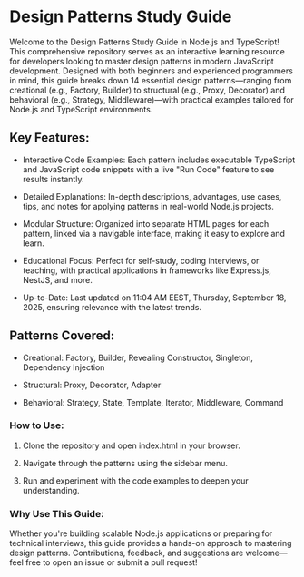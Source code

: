  # Design Patterns Study Guide

 Welcome to the Design Patterns Study Guide in Node.js and TypeScript! This comprehensive repository serves as an interactive learning resource for developers looking to master design patterns in modern JavaScript development. Designed with both beginners and experienced programmers in mind, this guide breaks down 14 essential design patterns—ranging from creational (e.g., Factory, Builder) to structural (e.g., Proxy, Decorator) and behavioral (e.g., Strategy, Middleware)—with practical examples tailored for Node.js and TypeScript environments.

## Key Features:

- Interactive Code Examples: Each pattern includes executable TypeScript and JavaScript code snippets with a live "Run Code" feature to see results instantly.

- Detailed Explanations: In-depth descriptions, advantages, use cases, tips, and notes for applying patterns in real-world Node.js projects.

- Modular Structure: Organized into separate HTML pages for each pattern, linked via a navigable interface, making it easy to explore and learn.

- Educational Focus: Perfect for self-study, coding interviews, or teaching, with practical applications in frameworks like Express.js, NestJS, and more.

- Up-to-Date: Last updated on 11:04 AM EEST, Thursday, September 18, 2025, ensuring relevance with the latest trends.

## Patterns Covered:

- Creational: Factory, Builder, Revealing Constructor, Singleton, Dependency Injection

- Structural: Proxy, Decorator, Adapter

- Behavioral: Strategy, State, Template, Iterator, Middleware, Command

### How to Use:

1. Clone the repository and open index.html in your browser.

2. Navigate through the patterns using the sidebar menu.

3. Run and experiment with the code examples to deepen your understanding.

### Why Use This Guide:
Whether you're building scalable Node.js applications or preparing for technical interviews, this guide provides a hands-on approach to mastering design patterns. Contributions, feedback, and suggestions are welcome—feel free to open an issue or submit a pull request!